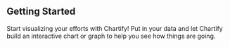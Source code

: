 ## Getting Started

Start visualizing your efforts with Chartify! Put in your data and let Chartify build an interactive chart or graph to help you see how things are going.
